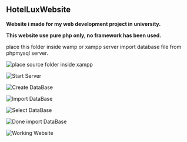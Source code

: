 ## HotelLuxWebsite
**Website i made for my web development project in university.**

__This website use pure php only, no framework has been used.__


place this folder inside wamp or xampp server import database file from phpmysql server. 


![place source folder inside xampp](https://i.ibb.co/p3CgJjr/wad1.png)

![Start Server](https://i.ibb.co/KbR34NZ/wad3.png)

![Create DataBase](https://i.ibb.co/MNZ7zWJ/wad2.png)

![Import DataBase](https://i.ibb.co/dQJMGYf/wad4.png)

![Select DataBase](https://i.ibb.co/DthKys4/wad5.png)

![Done import DataBase](https://i.ibb.co/5WBWLNh/wad6.png)

![Working Website](https://i.ibb.co/84T1YBK/wad7.png)

